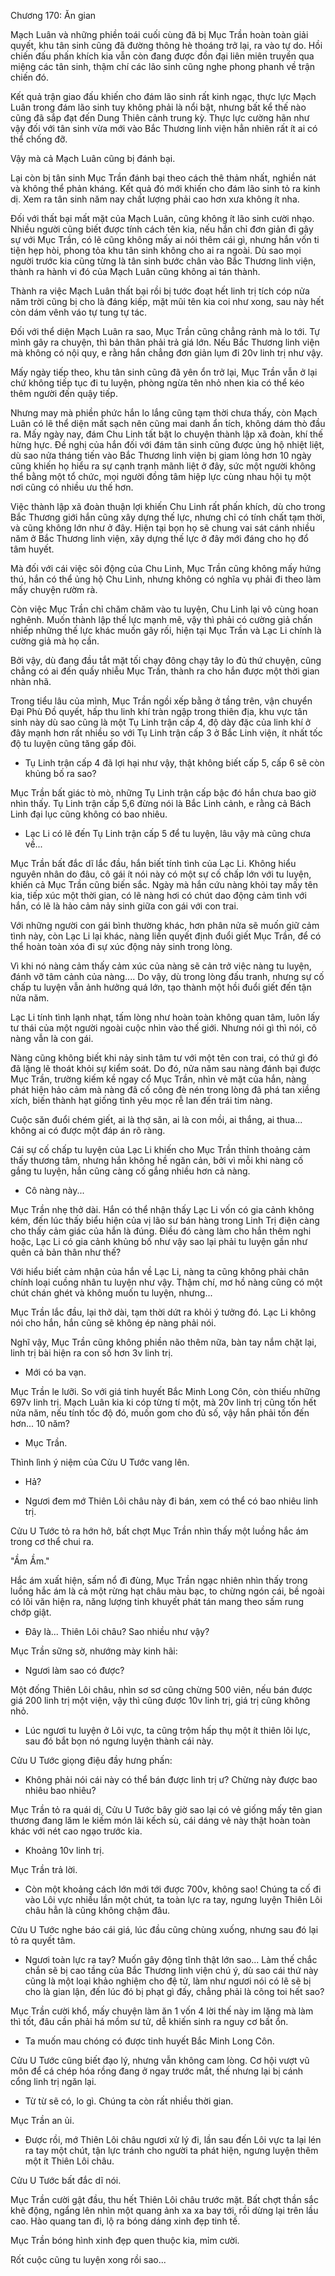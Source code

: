 




Chương 170: Ăn gian


Mạch Luân và những phiền toái cuối cùng đã bị Mục Trần hoàn toàn giải quyết, khu tân sinh cũng đã đường thông hè thoáng trở lại, ra vào tự do. Hồi chiến đấu phấn khích kia vẫn còn đang được đồn đại liên miên truyền qua miệng các tân sinh, thậm chí các lão sinh cũng nghe phong phanh về trận chiến đó.

Kết quả trận giao đấu khiến cho đám lão sinh rất kinh ngạc, thực lực Mạch Luân trong đám lão sinh tuy không phải là nổi bật, nhưng bất kể thế nào cũng đã sắp đạt đến Dung Thiên cảnh trung kỳ. Thực lực cường hãn như vậy đối với tân sinh vừa mới vào Bắc Thương linh viện hẳn nhiên rất ít ai có thể chống đỡ.

Vậy mà cả Mạch Luân cũng bị đánh bại.

Lại còn bị tân sinh Mục Trần đánh bại theo cách thê thảm nhất, nghiền nát và không thể phản kháng. Kết quả đó mới khiến cho đám lão sinh tỏ ra kinh dị. Xem ra tân sinh năm nay chất lượng phải cao hơn xưa không ít nha.

Đối với thất bại mất mặt của Mạch Luân, cũng không ít lão sinh cười nhạo. Nhiều người cũng biết được tính cách tên kia, nếu hắn chỉ đơn giản đi gây sự với Mục Trần, có lẽ cũng không mấy ai nói thêm cái gì, nhưng hắn vốn ti tiện hẹp hòi, phong tỏa khu tân sinh không cho ai ra ngoài. Dù sao mọi người trước kia cũng từng là tân sinh bước chân vào Bắc Thương linh viện, thành ra hành vi đó của Mạch Luân cũng không ai tán thành.

Thành ra việc Mạch Luân thất bại rồi bị tước đoạt hết linh trị tích cóp nửa năm trời cũng bị cho là đáng kiếp, mặt mũi tên kia coi như xong, sau này hết còn dám vênh váo tự tung tự tác.

Đối với thể diện Mạch Luân ra sao, Mục Trần cũng chẳng rảnh mà lo tới. Tự mình gây ra chuyện, thì bản thân phải trả giá lớn. Nếu Bắc Thương linh viện mà không có nội quy, e rằng hắn chẳng đơn giản lụm đi 20v linh trị như vậy.

Mấy ngày tiếp theo, khu tân sinh cũng đã yên ổn trở lại, Mục Trần vẫn ở lại chứ không tiếp tục đi tu luyện, phòng ngừa tên nhỏ nhen kia có thể kéo thêm người đến quậy tiếp.

Nhưng may mà phiền phức hắn lo lắng cũng tạm thời chưa thấy, còn Mạch Luân có lẽ thể diện mất sạch nên cũng mai danh ẩn tích, không dám thò đầu ra. Mấy ngày nay, đám Chu Linh tất bật lo chuyện thành lập xã đoàn, khí thế hừng hực. Đề nghị của hắn đối với đám tân sinh cũng được ủng hộ nhiệt liệt, dù sao nửa tháng tiến vào Bắc Thương linh viện bị giam lỏng hơn 10 ngày cũng khiến họ hiểu ra sự cạnh trạnh mãnh liệt ở đây, sức một người không thể bằng một tổ chức, mọi người đồng tâm hiệp lực cùng nhau hội tụ một nơi cũng có nhiều ưu thế hơn.

Việc thành lập xã đoàn thuận lợi khiến Chu Linh rất phấn khích, dù cho trong Bắc Thương giới hắn cũng xây dựng thế lực, nhưng chỉ có tính chất tạm thời, và cũng không lớn như ở đây. Hiện tại bọn họ sẽ chung vai sát cánh nhiều năm ở Bắc Thương linh viện, xây dựng thế lực ở đây mới đáng cho họ đổ tâm huyết.

Mà đối với cái việc sôi động của Chu Linh, Mục Trần cũng không mấy hứng thú, hắn có thể ủng hộ Chu Linh, nhưng không có nghĩa vụ phải đi theo làm mấy chuyện rườm rà.

Còn việc Mục Trần chỉ chăm chăm vào tu luyện, Chu Linh lại vô cùng hoan nghênh. Muốn thành lập thế lực mạnh mẽ, vậy thì phải có cường giả chấn nhiếp những thế lực khác muốn gây rối, hiện tại Mục Trần và Lạc Li chính là cường giả mà họ cần.

Bởi vậy, dù đang đầu tắt mặt tối chạy đông chạy tây lo đủ thứ chuyện, cũng chẳng có ai đến quấy nhiễu Mục Trần, thành ra cho hắn được một thời gian nhàn nhã.

Trong tiểu lâu của mình, Mục Trần ngồi xếp bằng ở tầng trên, vận chuyển Đại Phù Đồ quyết, hấp thu linh khí tràn ngập trong thiên địa, khu vực tân sinh này dù sao cũng là một Tụ Linh trận cấp 4, độ dày đặc của linh khí ở đây mạnh hơn rất nhiều so với Tụ Linh trận cấp 3 ở Bắc Linh viện, ít nhất tốc độ tu luyện cũng tăng gấp đôi.

- Tụ Linh trận cấp 4 đã lợi hại như vậy, thật không biết cấp 5, cấp 6 sẽ còn khủng bố ra sao?

Mục Trần bất giác tò mò, những Tụ Linh trận cấp bậc đó hắn chưa bao giờ nhìn thấy. Tụ Linh trận cấp 5,6 đừng nói là Bắc Linh cảnh, e rằng cả Bách Linh đại lục cũng không có bao nhiêu.

- Lạc Li có lẽ đến Tụ Linh trận cấp 5 để tu luyện, lâu vậy mà cũng chưa về...

Mục Trần bất đắc dĩ lắc đầu, hắn biết tính tình của Lạc Li. Không hiểu nguyên nhân do đâu, cô gái ít nói này có một sự cố chấp lớn với tu luyện, khiến cả Mục Trần cũng biến sắc. Ngày mà hắn cứu nàng khỏi tay mấy tên kia, tiếp xúc một thời gian, có lẽ nàng hơi có chút dao động cảm tình với hắn, có lẽ là hảo cảm nảy sinh giữa con gái với con trai.

Với những người con gái bình thường khác, hơn phân nửa sẽ muốn giữ cảm tình này, còn Lạc Li lại khác, nàng liền quyết định đuổi giết Mục Trần, để có thể hoàn toàn xóa đi sự xúc động nảy sinh trong lòng.

Vì khi nó nàng cảm thấy cảm xúc của nàng sẽ cản trở việc nàng tu luyện, đánh vỡ tâm cảnh của nàng.... Do vậy, dù trong lòng đấu tranh, nhưng sự cố chấp tu luyện vẫn ảnh hưởng quá lớn, tạo thành một hồi đuổi giết đến tận nửa năm.

Lạc Li tính tình lạnh nhạt, tấm lòng như hoàn toàn không quan tâm, luôn lấy tư thái của một người ngoài cuộc nhìn vào thế giới. Nhưng nói gì thì nói, cô nàng vẫn là con gái.

Nàng cũng không biết khi nảy sinh tâm tư với một tên con trai, có thứ gì đó đã lặng lẽ thoát khỏi sự kiểm soát. Do đó, nửa năm sau nàng đánh bại được Mục Trần, trường kiếm kề ngay cổ Mục Trần, nhìn vẻ mặt của hắn, nàng phát hiện hảo cảm mà nàng đã cố công đè nén trong lòng đã phá tan xiềng xích, biến thành hạt giống tình yêu mọc rễ lan đến trái tim nàng.

Cuộc săn đuổi chém giết, ai là thợ săn, ai là con mồi, ai thắng, ai thua... không ai có được một đáp án rõ ràng.

Cái sự cố chấp tu luyện của Lạc Li khiến cho Mục Trần thỉnh thoảng cảm thấy thương tâm, nhưng hắn không hề ngăn cản, bởi vì mỗi khi nàng cố gắng tu luyện, hắn cũng càng cố gắng nhiều hơn cả nàng.

- Cô nàng này...

Mục Trần nhẹ thở dài. Hắn có thể nhận thấy Lạc Li vốn có gia cảnh không kém, đến lúc thấy biểu hiện của vị lão sư bán hàng trong Linh Trị điện càng cho thấy cảm giác của hắn là đúng. Điều đó càng làm cho hắn thêm nghi hoặc, Lạc Li có gia cảnh khủng bố như vậy sao lại phải tu luyện gần như quên cả bản thân như thế?

Với hiểu biết cảm nhận của hắn về Lạc Li, nàng ta cũng không phải chân chính loại cuồng nhân tu luyện như vậy. Thậm chí, mơ hồ nàng cũng có một chút chán ghét và không muốn tu luyện, nhưng...

Mục Trần lắc đầu, lại thở dài, tạm thời dứt ra khỏi ý tưởng đó. Lạc Li không nói cho hắn, hắn cũng sẽ không ép nàng phải nói.

Nghĩ vậy, Mục Trần cũng không phiền não thêm nữa, bàn tay nắm chặt lại, linh trị bài hiện ra con số hơn 3v linh trị.

- Mới có ba vạn.

Mục Trần le lưỡi. So với giá tinh huyết Bắc Minh Long Côn, còn thiếu những 697v linh trị. Mạch Luân kia ki cóp từng tí một, mà 20v linh trị cũng tốn hết nửa năm, nếu tính tốc độ đó, muốn gom cho đủ số, vậy hắn phải tốn đến hơn... 10 năm?

- Mục Trần.

Thình lình ý niệm của Cửu U Tước vang lên.

- Hả?

- Ngươi đem mớ Thiên Lôi châu này đi bán, xem có thể có bao nhiêu linh trị.

Cửu U Tước tỏ ra hớn hở, bất chợt Mục Trần nhìn thấy một luồng hắc ám trong cơ thể chui ra.

"Ầm Ầm."

Hắc ám xuất hiện, sấm nổ đì đùng, Mục Trần ngạc nhiên nhìn thấy trong luồng hắc ám là cả một rừng hạt châu màu bạc, to chừng ngón cái, bề ngoài có lôi văn hiện ra, năng lượng tinh khuyết phát tán mang theo sấm rung chớp giật.

- Đây là... Thiên Lôi châu? Sao nhiều như vậy?

Mục Trần sững sờ, nhướng mày kinh hãi:

- Ngươi làm sao có được?

Một đống Thiên Lôi châu, nhìn sơ sơ cũng chừng 500 viên, nếu bán được giá 200 linh trị một viện, vậy thì cũng được 10v linh trị, giá trị cũng không nhỏ.

- Lúc ngươi tu luyện ở Lôi vực, ta cũng trộm hấp thụ một ít thiên lôi lực, sau đó bắt bọn nó ngưng luyện thành cái này.

Cửu U Tước giọng điệu đầy hưng phấn:

- Không phải nói cái này có thể bán được linh trị ư? Chừng này được bao nhiêu bao nhiêu?

Mục Trần tỏ ra quái dị, Cửu U Tước bây giờ sao lại có vẻ giống mấy tên gian thương đang lăm le kiếm món lãi kếch sù, cái dáng vẻ này thật hoàn toàn khác với nét cao ngạo trước kia.

- Khoảng 10v linh trị.

Mục Trần trả lời.

- Còn một khoảng cách lớn mới tới được 700v, không sao! Chúng ta cố đi vào Lôi vực nhiều lần một chút, ta toàn lực ra tay, ngưng luyện Thiên Lôi châu hẳn là cũng không chậm đâu.

Cửu U Tước nghe báo cái giá, lúc đầu cũng chùng xuống, nhưng sau đó lại tỏ ra quyết tâm.

- Ngươi toàn lực ra tay? Muốn gây động tĩnh thật lớn sao... Làm thế chắc chắn sẽ bị cao tầng của Bắc Thương linh viện chú ý, dù sao cái thứ này cũng là một loại khảo nghiệm cho đệ tử, làm như ngươi nói có lẽ sẽ bị cho là gian lận, đến lúc đó bị phạt gì đấy, chẳng phải là công toi hết sao?

Mục Trần cười khổ, mấy chuyện làm ăn 1 vốn 4 lời thế này im lặng mà làm thì tốt, đâu cần phải há mồm sư tử, dễ khiến sinh ra nguy cơ bất ổn.

- Ta muốn mau chóng có được tinh huyết Bắc Minh Long Côn.

Cửu U Tước cũng biết đạo lý, nhưng vẫn không cam lòng. Cơ hội vượt vũ môn để cá chép hóa rồng đang ở ngay trước mắt, thế nhưng lại bị cánh cổng linh trị ngăn lại.

- Từ từ sẽ có, lo gì. Chúng ta còn rất nhiều thời gian.

Mục Trần an ủi.

- Được rồi, mớ Thiên Lôi châu ngươi xử lý đi, lần sau đến Lôi vực ta lại lén ra tay một chút, tận lực tránh cho người ta phát hiện, ngưng luyện thêm một ít Thiên Lôi châu.

Cửu U Tước bất đắc dĩ nói.

Mục Trần cười gật đầu, thu hết Thiên Lôi châu trước mặt. Bất chợt thần sắc khẽ động, ngẩng lên nhìn một quang ảnh xa xa bay tới, rồi dừng lại trên lầu cao. Hào quang tan đi, lộ ra bóng dáng xinh đẹp tinh tế.

Mục Trần bóng hình xinh đẹp quen thuộc kia, mỉm cười.

Rốt cuộc cũng tu luyện xong rồi sao...




